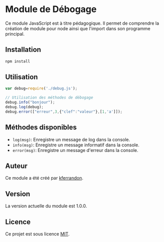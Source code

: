# Module de Débogage

Ce module JavaScript est à titre pédagogique. Il permet de comprendre la création de module pour node ainsi que l'import dans son programme principal.

## Installation

```bash
npm install
```

## Utilisation

```javascript
var debug=require('./debug.js');

// Utilisation des méthodes de débogage
debug.info("bonjour");
debug.log(debug);
debug.error(["erreur",3,{"clef":"valeur"},[1,'a']]);
```

## Méthodes disponibles

- `log(msg)`: Enregistre un message de log dans la console.
- `info(msg)`: Enregistre un message informatif dans la console.
- `error(msg)`: Enregistre un message d'erreur dans la console.

## Auteur

Ce module a été créé par [kferrandon](https://github.com/kferrandonFulbert).

## Version

La version actuelle du module est 1.0.0.

## Licence

Ce projet est sous licence [MIT](https://opensource.org/licenses/MIT).
